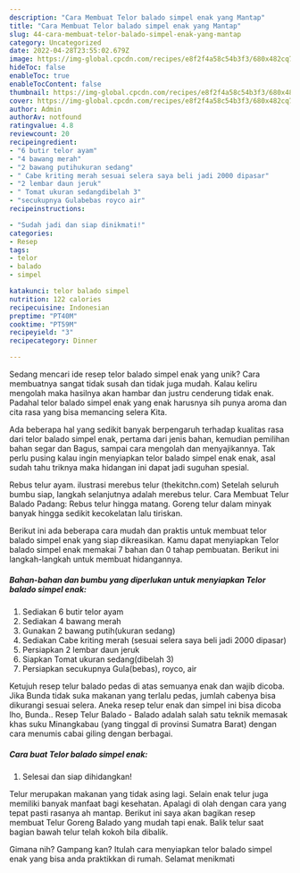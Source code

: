 ```yaml
---
description: "Cara Membuat Telor balado simpel enak yang Mantap"
title: "Cara Membuat Telor balado simpel enak yang Mantap"
slug: 44-cara-membuat-telor-balado-simpel-enak-yang-mantap
category: Uncategorized
date: 2022-04-28T23:55:02.679Z
image: https://img-global.cpcdn.com/recipes/e8f2f4a58c54b3f3/680x482cq70/telor-balado-simpel-enak-foto-resep-utama.jpg
hideToc: false
enableToc: true
enableTocContent: false
thumbnail: https://img-global.cpcdn.com/recipes/e8f2f4a58c54b3f3/680x482cq70/telor-balado-simpel-enak-foto-resep-utama.jpg
cover: https://img-global.cpcdn.com/recipes/e8f2f4a58c54b3f3/680x482cq70/telor-balado-simpel-enak-foto-resep-utama.jpg
author: Admin
authorAv: notfound
ratingvalue: 4.8
reviewcount: 20
recipeingredient:
- "6 butir telor ayam"
- "4 bawang merah"
- "2 bawang putihukuran sedang"
- " Cabe kriting merah sesuai selera saya beli jadi 2000 dipasar"
- "2 lembar daun jeruk"
- " Tomat ukuran sedangdibelah 3"
- "secukupnya Gulabebas royco air"
recipeinstructions:

- "Sudah jadi dan siap dinikmati!"
categories:
- Resep
tags:
- telor
- balado
- simpel

katakunci: telor balado simpel 
nutrition: 122 calories
recipecuisine: Indonesian
preptime: "PT40M"
cooktime: "PT59M"
recipeyield: "3"
recipecategory: Dinner

---
```





Sedang mencari ide resep telor balado simpel enak yang unik? Cara membuatnya sangat tidak susah dan tidak juga mudah. Kalau keliru mengolah maka hasilnya akan hambar dan justru cenderung tidak enak. Padahal telor balado simpel enak yang enak harusnya sih punya aroma dan cita rasa yang bisa memancing selera Kita.





Ada beberapa hal yang sedikit banyak berpengaruh terhadap kualitas rasa dari telor balado simpel enak, pertama dari jenis bahan, kemudian pemilihan bahan segar dan Bagus, sampai cara mengolah dan menyajikannya. Tak perlu pusing kalau ingin menyiapkan telor balado simpel enak enak,      asal sudah tahu triknya maka hidangan ini dapat jadi suguhan spesial.














Rebus telur ayam. ilustrasi merebus telur (thekitchn.com) Setelah seluruh bumbu siap, langkah selanjutnya adalah merebus telur. Cara Membuat Telur Balado Padang: Rebus telur hingga matang. Goreng telur dalam minyak banyak hingga sedikit kecokelatan lalu tiriskan.






Berikut ini ada beberapa cara mudah dan praktis untuk membuat telor balado simpel enak yang siap dikreasikan. Kamu dapat menyiapkan Telor balado simpel enak memakai 7 bahan dan 0 tahap pembuatan. Berikut ini langkah-langkah untuk membuat hidangannya.

<!--inarticleads1-->

##### Bahan-bahan dan bumbu yang diperlukan untuk menyiapkan Telor balado simpel enak:

1. Sediakan 6 butir telor ayam
1. Sediakan 4 bawang merah
1. Gunakan 2 bawang putih(ukuran sedang)
1. Sediakan  Cabe kriting merah (sesuai selera saya beli jadi 2000 dipasar)
1. Persiapkan 2 lembar daun jeruk
1. Siapkan  Tomat ukuran sedang(dibelah 3)
1. Persiapkan secukupnya Gula(bebas), royco, air


Ketujuh resep telur balado pedas di atas semuanya enak dan wajib dicoba. Jika Bunda tidak suka makanan yang terlalu pedas, jumlah cabenya bisa dikurangi sesuai selera. Aneka resep telur enak dan simpel ini bisa dicoba lho, Bunda.. Resep Telur Balado - Balado adalah salah satu teknik memasak khas suku Minangkabau (yang tinggal di provinsi Sumatra Barat) dengan cara menumis cabai giling dengan berbagai. 

<!--inarticleads2-->

##### Cara buat Telor balado simpel enak:


1. Selesai dan siap dihidangkan!

Telur merupakan makanan yang tidak asing lagi. Selain enak telur juga memiliki banyak manfaat bagi kesehatan. Apalagi di olah dengan cara yang tepat pasti rasanya ah mantap. Berikut ini saya akan bagikan resep membuat Telur Goreng Balado yang mudah tapi enak. Balik telur saat bagian bawah telur telah kokoh bila dibalik. 

Gimana nih? Gampang kan? Itulah cara menyiapkan telor balado simpel enak yang bisa anda praktikkan di rumah. Selamat menikmati
